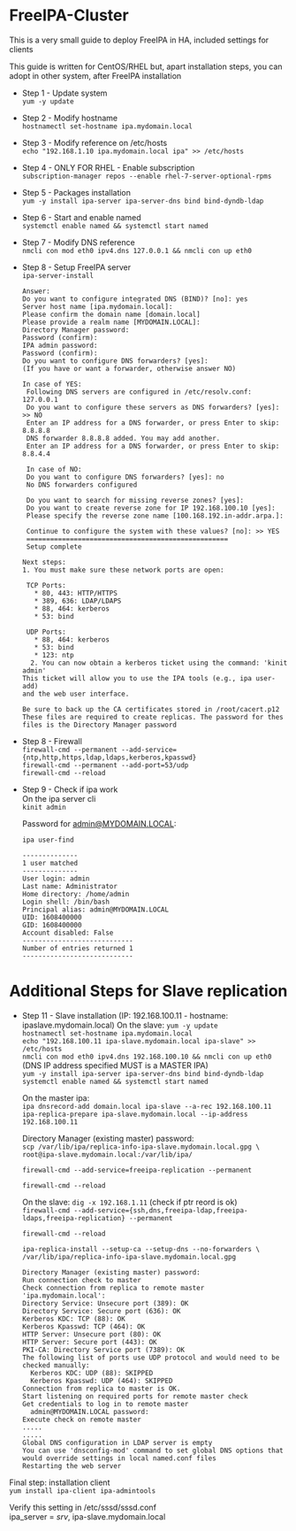 # FreeIPA-Cluster #

This is a very small guide to deploy FreeIPA in HA, included settings for clients

This guide is written for CentOS/RHEL but, apart installation steps, you can adopt in other system, after FreeIPA installation

* Step 1 - Update system<br/>
`yum -y update`

* Step 2 - Modify hostname<br/>
`hostnamectl set-hostname ipa.mydomain.local`

* Step 3 - Modify reference on /etc/hosts<br/>
`echo "192.168.1.10 ipa.mydomain.local ipa" >> /etc/hosts`

* Step 4 - ONLY FOR RHEL - Enable subscription<br/>
`subscription-manager repos --enable rhel-7-server-optional-rpms`

* Step 5 - Packages installation<br/>
`yum -y install ipa-server ipa-server-dns bind bind-dyndb-ldap`

* Step 6 - Start and enable named<br/>
`systemctl enable named && systemctl start named`

* Step 7 - Modify DNS reference<br/>
`nmcli con mod eth0 ipv4.dns 127.0.0.1 && nmcli con up eth0`

* Step 8 - Setup FreeIPA server<br/>
`ipa-server-install`

	  Answer:
	  Do you want to configure integrated DNS (BIND)? [no]: yes
	  Server host name [ipa.mydomain.local]:
	  Please confirm the domain name [domain.local]
	  Please provide a realm name [MYDOMAIN.LOCAL]:
	  Directory Manager password:
	  Password (confirm):
	  IPA admin password:
	  Password (confirm):
	  Do you want to configure DNS forwarders? [yes]:
	  (If you have or want a forwarder, otherwise answer NO)

	  In case of YES:
       Following DNS servers are configured in /etc/resolv.conf: 127.0.0.1
       Do you want to configure these servers as DNS forwarders? [yes]: >> NO
       Enter an IP address for a DNS forwarder, or press Enter to skip: 8.8.8.8
       DNS forwarder 8.8.8.8 added. You may add another.
       Enter an IP address for a DNS forwarder, or press Enter to skip: 8.8.4.4
	   
	   In case of NO:
       Do you want to configure DNS forwarders? [yes]: no
	   No DNS forwarders configured
	   
	   Do you want to search for missing reverse zones? [yes]:
	   Do you want to create reverse zone for IP 192.168.100.10 [yes]:
	   Please specify the reverse zone name [100.168.192.in-addr.arpa.]:
	   
	   Continue to configure the system with these values? [no]: >> YES
	   ===================================================
	   Setup complete
	 
	  Next steps:
	  1. You must make sure these network ports are open:
       
	   TCP Ports:
         * 80, 443: HTTP/HTTPS
		 * 389, 636: LDAP/LDAPS
		 * 88, 464: kerberos
		 * 53: bind

	   UDP Ports:
	     * 88, 464: kerberos
		 * 53: bind
		 * 123: ntp
		2. You can now obtain a kerberos ticket using the command: 'kinit admin'
      This ticket will allow you to use the IPA tools (e.g., ipa user-add)
      and the web user interface.
	  
	  Be sure to back up the CA certificates stored in /root/cacert.p12
	  These files are required to create replicas. The password for thes files is the Directory Manager password

* Step 8 - Firewall<br/>
  `firewall-cmd --permanent --add-service={ntp,http,https,ldap,ldaps,kerberos,kpasswd}`<br/>
  `firewall-cmd --permanent --add-port=53/udp`<br/>
  `firewall-cmd --reload`

* Step 9 - Check if ipa work<br/>
  On the ipa server cli<br/>
  `kinit admin`
    
    Password for admin@MYDOMAIN.LOCAL:
	
	`ipa user-find`
      
      
      --------------
      1 user matched
      --------------
      User login: admin
      Last name: Administrator
      Home directory: /home/admin
      Login shell: /bin/bash
      Principal alias: admin@MYDOMAIN.LOCAL
      UID: 1608400000
      GID: 1608400000
      Account disabled: False
      ----------------------------
      Number of entries returned 1
      ----------------------------

# Additional Steps for Slave replication
* Step 11 - Slave installation (IP: 192.168.100.11 - hostname: ipaslave.mydomain.local)
  On the slave:
    `yum -y update`<br/>
    `hostnamectl set-hostname ipa.mydomain.local`<br/>
    `echo "192.168.100.11 ipa-slave.mydomain.local ipa-slave" >> /etc/hosts`<br/>
    `nmcli con mod eth0 ipv4.dns 192.168.100.10 && nmcli con up eth0`<br/>
	(DNS IP address specified MUST is a MASTER IPA)<br/>
    `yum -y install ipa-server ipa-server-dns bind bind-dyndb-ldap`<br/>
    `systemctl enable named && systemctl start named`<br/>
  
  On the master ipa:<br/>
    `ipa dnsrecord-add domain.local ipa-slave --a-rec 192.168.100.11`<br/>
    `ipa-replica-prepare ipa-slave.mydomain.local --ip-address 192.168.100.11`<br/>
  
  Directory Manager (existing master) password:<br/>
     `scp /var/lib/ipa/replica-info-ipa-slave.mydomain.local.gpg \ `<br/>
	 `root@ipa-slave.mydomain.local:/var/lib/ipa/`<br/>
	
    `firewall-cmd --add-service=freeipa-replication --permanent`<br/>
	
    `firewall-cmd --reload`<br/>
  
  On the slave:
    `dig -x 192.168.1.11` (check if ptr reord is ok)<br/>
    `firewall-cmd --add-service={ssh,dns,freeipa-ldap,freeipa-ldaps,freeipa-replication} --permanent`
	
    `firewall-cmd --reload`<br/>
	
    `ipa-replica-install --setup-ca --setup-dns --no-forwarders \`<br/>
	`/var/lib/ipa/replica-info-ipa-slave.mydomain.local.gpg`<br/>

      Directory Manager (existing master) password:
      Run connection check to master
      Check connection from replica to remote master 'ipa.mydomain.local':
      Directory Service: Unsecure port (389): OK
      Directory Service: Secure port (636): OK
      Kerberos KDC: TCP (88): OK
      Kerberos Kpasswd: TCP (464): OK
      HTTP Server: Unsecure port (80): OK
      HTTP Server: Secure port (443): OK
      PKI-CA: Directory Service port (7389): OK
      The following list of ports use UDP protocol and would need to be checked manually:
        Kerberos KDC: UDP (88): SKIPPED
        Kerberos Kpasswd: UDP (464): SKIPPED
      Connection from replica to master is OK.
      Start listening on required ports for remote master check
      Get credentials to log in to remote master
        admin@MYDOMAIN.LOCAL password:
      Execute check on remote master
      .....
      .....
      Global DNS configuration in LDAP server is empty
      You can use 'dnsconfig-mod' command to set global DNS options that would override settings in local named.conf files
      Restarting the web server

Final step: installation client<br/>
`yum install ipa-client ipa-admintools`<br/>

Verify this setting in /etc/sssd/sssd.conf<br/>
ipa_server = _srv_, ipa-slave.mydomain.local
